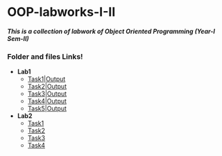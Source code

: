 # OOP-labworks-I-II
***This is a collection of labwork of Object Oriented Programming (Year-I Sem-II)***
### Folder and files Links!
* **Lab1**
  * [Task1](/lab1/task1.c)|[Output](/lab1/Output/task1.jpg)
  * [Task2](/lab1/task2.c)|[Output](/lab1/Output/task2.jpg)
  * [Task3](/lab1/task3.cpp)|[Output](/lab1/Output/task3.jpg)
  * [Task4](/lab1/task4.cpp)|[Output](/lab1/Output/task4.jpg)
  * [Task5](/lab1/task5.cpp)|[Output](/lab1/Output/task5.jpg)
* **Lab2**
  * [Task1](/lab2/task1.cpp)
  * [Task2](/lab2/task2.cpp)
  * [Task3](/lab2/task3.cpp)
  * [Task4](/lab2/task4.cpp)

